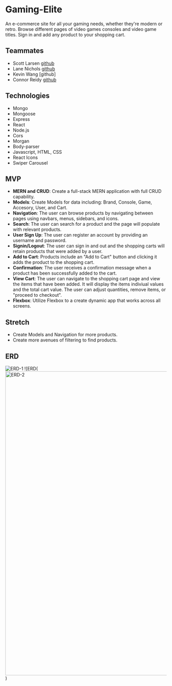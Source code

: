 # Gaming-Elite
An e-commerce site for all your gaming needs, whether they're modern or retro. Browse different pages of video games consoles and video game titles. Sign in and add any product to your shopping cart.

## Teammates
- Scott Larsen [github](https://github.com/larsonscott89)
- Lane Nichols [github](https://github.com/Lane17027)
- Kevin Wang [github]
- Connor Reidy [github](https://github.com/connorreidy1)

## Technologies
- Mongo
- Mongoose
- Express
- React
- Node.js
- Cors
- Morgan
- Body-parser
- Javascript, HTML, CSS
- React Icons
- Swiper Carousel
  
## MVP
- **MERN and CRUD**: Create a full-stack MERN application with full CRUD capability.
- **Models**: Create Models for data including: Brand, Console, Game, Accesory, User, and Cart.
- **Navigation**: The user can browse products by navigating between pages using navbars, menus, sidebars, and icons.
- **Search**: The user can search for a product and the page will populate with relevant products.
- **User Sign Up**: The user can register an account by providing an username and password. 
- **Signin/Logout**: The user can sign in and out and the shopping carts will retain products that were added by a user.
- **Add to Cart**: Products include an "Add to Cart" button and clicking it adds the product to the shopping cart.
- **Confirmation**: The user receives a confirmation message when a product has been successfully added to the cart.
- **View Cart**: The user can navigate to the shopping cart page and view the items that have been added. It will display the items indiviual values and the total cart value. The user can adjust quantities, remove items, or "proceed to checkout".
- **Flexbox**: Utilize Flexbox to a create dynamic app that works across all screens.

## Stretch
- Create Models and Navigation for more products.
- Create more avenues of filtering to find products.

## ERD
![ERD-1](https://github.com/connorreidy1/Gaming-Elite/assets/156346810/b64d8fbb-5de4-4e23-8c1a-d7331d93dadd)
![ERD(<img width="946" alt="ERD-2" src="https://github.com/connorreidy1/Gaming-Elite/assets/156346810/7dbf2cc8-c6a2-4507-aae4-7cf87333ee82">)

